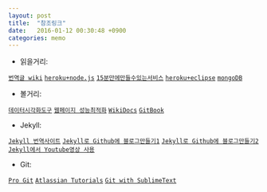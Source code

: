 ```yaml
---
layout: post
title:  "참조링크"
date:   2016-01-12 00:30:48 +0900
categories: memo
---
```

- 읽을거리:

[`번역글 wiki`](https://github.com/nolboo/nolboo.github.io/wiki)
[`heroku+node.js`](http://blog.naver.com/clxm300/220109065465)
[`15분만에만들수있는서비스`](https://brunch.co.kr/@ibare/2)
[`heroku+eclipse`](http://truehoop.blog.me/110180823652)
[`mongoDB`](https://www.mongolab.com/)


- 볼거리:

[`데이터시각화도구`](http://keshif.me/demo/VisTools)
[`웹페이지 성능최적화`](https://developers.google.com/web/fundamentals/performance/?hl=ko)
[`WikiDocs`](https://wikidocs.net/)
[`GitBook`](http://www.gitbook.io/)


- Jekyll:

[`Jekyll 번역사이트`](http://jekyllrb-ko.github.io)
[`Jekyll로 Github에 블로그만들기1`](https://nolboo.github.io/blog/2013/10/15/free-blog-with-github-jekyll/)
[`Jekyll로 Github에 블로그만들기2`](http://halryang.net/Start-Blogging-With-Jekyll/)
[`Jekyll에서 Youtube영상 사용`](http://halryang.net/embed-youtube-responsively/)


- Git:

[`Pro Git`](https://git-scm.com/book/ko/v2)
[`Atlassian Tutorials`](https://www.atlassian.com/git/tutorials)
[`Git with SublimeText`](http://unikys.tistory.com/331)

